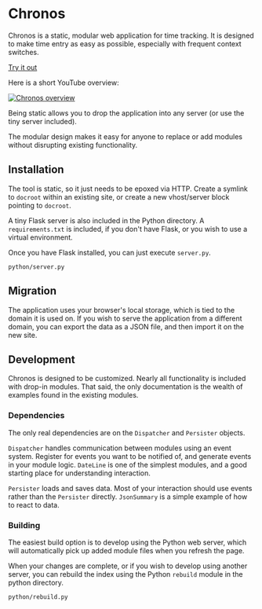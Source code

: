 # Chronos

Chronos is a static, modular web application for time tracking.  It is designed to make time entry as easy as possible, especially with frequent context switches.

[Try it out](https://elliottmina.github.io/chronos/docroot/index.html)

Here is a short YouTube overview:

[![Chronos overview](http://img.youtube.com/vi/TCqGEUQgYFY/0.jpg)](http://www.youtube.com/watch?v=TCqGEUQgYFY "Chronos overview")

Being static allows you to drop the application into any server (or use the tiny server included).

The modular design makes it easy for anyone to replace or add modules without disrupting existing functionality.

## Installation

The tool is static, so it just needs to be epoxed via HTTP.  Create a symlink to `docroot` within an existing site, or create a new vhost/server block pointing to `docroot`.

A tiny Flask server is also included in the Python directory.  A `requirements.txt` is included, if you don't have Flask, or you wish to use a virtual environment.

Once you have Flask installed, you can just execute `server.py`.

````
python/server.py
````

## Migration
The application uses your browser's local storage, which is tied to the domain it is used on.  If you wish to serve the application from a different domain, you can export the data as a JSON file, and then import it on the new site.

## Development
Chronos is designed to be customized.  Nearly all functionality is included with drop-in modules.  That said, the only documentation is the wealth of examples found in the existing modules.

### Dependencies

The only real dependencies are on the `Dispatcher` and `Persister` objects.

`Dispatcher` handles communication between modules using an event system.  Register for events you want to be notified of, and generate events in your module logic.  `DateLine` is one of the simplest modules, and a good starting place for understanding interaction.

`Persister` loads and saves data.  Most of your interaction should use events rather than the `Persister` directly.  `JsonSummary` is a simple example of how to react to data.

### Building

The easiest build option is to develop using the Python web server, which will automatically pick up added module files when you refresh the page.

When your changes are complete, or if you wish to develop using another server, you can rebuild the index using the Python `rebuild` module in the python directory.

````
python/rebuild.py
````

